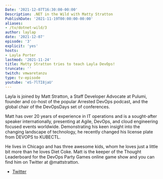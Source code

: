 ```yaml
---
Date: '2021-12-07T16:30:00-00:00'
Description: .NET in the Wild with Matty Stratton
PublishDate: '2021-11-19T00:00:00-00:00'
aliases:
- /tv/dotnet-wild/3
author: laylap
date: '2021-12-07'
episode: '3'
explicit: 'yes'
hosts:
- Layla Porter
lastmod: '2021-11-24'
title: Matty Stratton tries to teach Layla DevOps!
truncate: ''
twitch: vmwaretanzu
type: tv-episode
youtube: 'eS-7lTI8jaU'
---
```


Layla is joined by Matt Stratton, a Staff Developer Advocate at Pulumi, founder and co-host of the popular Arrested DevOps podcast, and the global chair of the DevOpsDays set of conferences.

Matt has over 20 years of experience in IT operations and is a sought-after speaker internationally, presenting at Agile, DevOps, and cloud engineering focused events worldwide. Demonstrating his keen insight into the changing landscape of technology, he recently changed his license plate from DEVOPS to KUBECTL.

He lives in Chicago and has three awesome kids, whom he loves just a little bit more than he loves Diet Coke. Matt is the keeper of the Thought Leaderboard for the DevOps Party Games online game show and you can find him on Twitter at @mattstratton.

- [Twitter](https://twitter.com/mattstratton)
